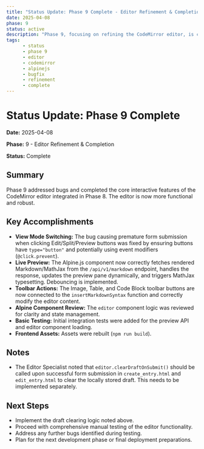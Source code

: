 ```yaml
---
title: "Status Update: Phase 9 Complete - Editor Refinement & Completion"
date: 2025-04-08
phase: 9
status: active
description: "Phase 9, focusing on refining the CodeMirror editor, is complete. Bugs related to view mode switching were fixed, live preview and toolbar actions were implemented, and basic tests were added."
tags:
      - status
      - phase 9
      - editor
      - codemirror
      - alpinejs
      - bugfix
      - refinement
      - complete
---
```


# Status Update: Phase 9 Complete

**Date:** 2025-04-08

**Phase:** 9 - Editor Refinement & Completion

**Status:** Complete

## Summary

Phase 9 addressed bugs and completed the core interactive features of the CodeMirror editor integrated in Phase 8. The editor is now more functional and robust.

## Key Accomplishments

-   **View Mode Switching:** The bug causing premature form submission when clicking Edit/Split/Preview buttons was fixed by ensuring buttons have `type="button"` and potentially using event modifiers (`@click.prevent`).
-   **Live Preview:** The Alpine.js component now correctly fetches rendered Markdown/MathJax from the `/api/v1/markdown` endpoint, handles the response, updates the preview pane dynamically, and triggers MathJax typesetting. Debouncing is implemented.
-   **Toolbar Actions:** The Image, Table, and Code Block toolbar buttons are now connected to the `insertMarkdownSyntax` function and correctly modify the editor content.
-   **Alpine Component Review:** The `editor` component logic was reviewed for clarity and state management.
-   **Basic Testing:** Initial integration tests were added for the preview API and editor component loading.
-   **Frontend Assets:** Assets were rebuilt (`npm run build`).

## Notes

-   The Editor Specialist noted that `editor.clearDraftOnSubmit()` should be called upon successful form submission in `create_entry.html` and `edit_entry.html` to clear the locally stored draft. This needs to be implemented separately.

## Next Steps

-   Implement the draft clearing logic noted above.
-   Proceed with comprehensive manual testing of the editor functionality.
-   Address any further bugs identified during testing.
-   Plan for the next development phase or final deployment preparations.
